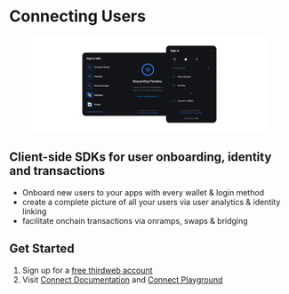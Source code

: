 # Connecting Users

<figure><img src="../.gitbook/assets/image (4).png" alt=""><figcaption></figcaption></figure>

## Client-side SDKs for user onboarding, identity and transactions

* Onboard new users to your apps with every wallet & login method
* create a complete picture of all your users via user analytics & identity linking
* facilitate onchain transactions via onramps, swaps & bridging

## Get Started

1. Sign up for a [free thirdweb account](https://thirdweb.com/team?utm_source=lens&utm_medium=docs)
2. Visit [Connect Documentation](https://portal.thirdweb.com/connect/sign-in/ConnectButton?utm_source=lens&utm_medium=docs) and [Connect Playground](https://playground.thirdweb.com/connect/sign-in/button?utm_source=lens&utm_medium=docs)
